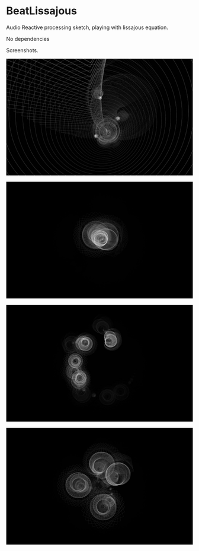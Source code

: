# BeatLissajous
Audio Reactive processing sketch, playing with lissajous equation. 

No dependencies

Screenshots. 



![alt tag](https://raw.githubusercontent.com/mauricioSuaza/BeatLissajous/master/images/img00618.jpg)



![alt tag](https://raw.githubusercontent.com/mauricioSuaza/BeatLissajous/master/images/img01008.jpg)

![alt tag](https://raw.githubusercontent.com/mauricioSuaza/BeatLissajous/master/images/img01036.jpg)

![alt tag](https://raw.githubusercontent.com/mauricioSuaza/BeatLissajous/master/images/img01135.jpg)